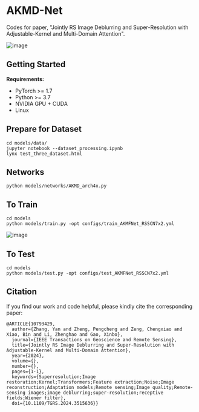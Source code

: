 AKMD-Net
=====
Codes for paper, "Jointly RS Image Deblurring and Super-Resolution
with Adjustable-Kernel and Multi-Domain Attention".

![image](https://github.com/user-attachments/assets/26b24658-94b5-4769-baf5-de35e978f792)


Getting Started
----
**Requirements:**
* PyTorch >= 1.7
* Python >= 3.7
* NVIDIA GPU + CUDA
* Linux
  
Prepare for Dataset
-----
```
cd models/data/
jupyter notebook --dataset_processing.ipynb
lynx test_three_dataset.html
```

Networks
-----
```
python models/networks/AKMD_arch4x.py
```

To Train
-----
```
cd models
python models/train.py -opt configs/train_AKMFNet_RSSCN7x2.yml
```
![image](https://github.com/user-attachments/assets/7bf4c420-8633-41ed-bed5-934e301b14ac)

To Test
-----
```
cd models
python models/test.py -opt configs/test_AKMFNet_RSSCN7x2.yml
```
Citation
-----
If you find our work and code helpful, please kindly cite the corresponding paper:
```
@ARTICLE{10793429,
  author={Zhang, Yan and Zheng, Pengcheng and Zeng, Chengxiao and Xiao, Bin and Li, Zhenghao and Gao, Xinbo},
  journal={IEEE Transactions on Geoscience and Remote Sensing}, 
  title={Jointly RS Image Deblurring and Super-Resolution with Adjustable-Kernel and Multi-Domain Attention}, 
  year={2024},
  volume={},
  number={},
  pages={1-1},
  keywords={Superresolution;Image restoration;Kernel;Transformers;Feature extraction;Noise;Image reconstruction;Adaptation models;Remote sensing;Image quality;Remote-sensing images;image deblurring;super-resolution;receptive fields;Wiener filter},
  doi={10.1109/TGRS.2024.3515636}}
```

